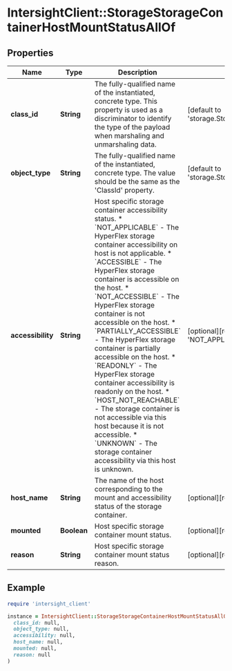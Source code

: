 # IntersightClient::StorageStorageContainerHostMountStatusAllOf

## Properties

| Name | Type | Description | Notes |
| ---- | ---- | ----------- | ----- |
| **class_id** | **String** | The fully-qualified name of the instantiated, concrete type. This property is used as a discriminator to identify the type of the payload when marshaling and unmarshaling data. | [default to &#39;storage.StorageContainerHostMountStatus&#39;] |
| **object_type** | **String** | The fully-qualified name of the instantiated, concrete type. The value should be the same as the &#39;ClassId&#39; property. | [default to &#39;storage.StorageContainerHostMountStatus&#39;] |
| **accessibility** | **String** | Host specific storage container accessibility status. * &#x60;NOT_APPLICABLE&#x60; - The HyperFlex storage container accessibility on host is not applicable. * &#x60;ACCESSIBLE&#x60; - The HyperFlex storage container is accessible on the host. * &#x60;NOT_ACCESSIBLE&#x60; - The HyperFlex storage container is not accessible on the host. * &#x60;PARTIALLY_ACCESSIBLE&#x60; - The HyperFlex storage container is partially accessible on the host. * &#x60;READONLY&#x60; - The HyperFlex storage container accessibility is readonly on the host. * &#x60;HOST_NOT_REACHABLE&#x60; - The storage container is not accessible via this host because it is not accessible. * &#x60;UNKNOWN&#x60; - The storage container accessibility via this host is unknown. | [optional][readonly][default to &#39;NOT_APPLICABLE&#39;] |
| **host_name** | **String** | The name of the host corresponding to the mount and accessibility status of the storage container. | [optional][readonly] |
| **mounted** | **Boolean** | Host specific storage container mount status. | [optional][readonly] |
| **reason** | **String** | Host specific storage container mount status reason. | [optional][readonly] |

## Example

```ruby
require 'intersight_client'

instance = IntersightClient::StorageStorageContainerHostMountStatusAllOf.new(
  class_id: null,
  object_type: null,
  accessibility: null,
  host_name: null,
  mounted: null,
  reason: null
)
```

